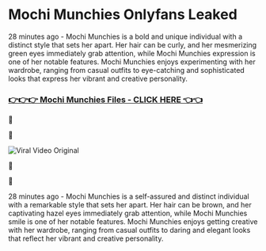 # Mochi Munchies Onlyfans Leaked

<p>28 minutes ago - Mochi Munchies is a bold and unique individual with a distinct style that sets her apart. Her hair can be curly, and her mesmerizing green eyes immediately grab attention, while Mochi Munchies expression is one of her notable features. Mochi Munchies enjoys experimenting with her wardrobe, ranging from casual outfits to eye-catching and sophisticated looks that express her vibrant and creative personality.</p><p>
<h3><a href="https://fansleaks.com-getfree.pro/mochi-munchies" rel="nofollow">👉👉👉 Mochi Munchies Files - CLICK HERE 👈👈</a></h3>
<p>🔻</p>
<p>🔻</p> <p>
<a href="https://fansleaks.com-getfree.pro/mochi-munchies" rel="nofollow"><img src="https://i.imgur.com/0ZbtXZ5.gif" alt="Viral Video Original" style="max-width: 100%; display: inline-block;" data-target="animated-image.originalImage"></a>
<p>🔻</p>
<p>🔻</p> <p>28 minutes ago - Mochi Munchies is a self-assured and distinct individual with a remarkable style that sets her apart. Her hair can be brown, and her captivating hazel eyes immediately grab attention, while Mochi Munchies smile is one of her notable features. Mochi Munchies enjoys getting creative with her wardrobe, ranging from casual outfits to daring and elegant looks that reflect her vibrant and creative personality.</p>